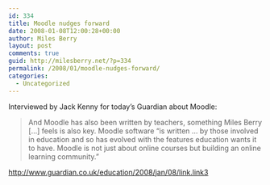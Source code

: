 ```yaml
---
id: 334
title: Moodle nudges forward
date: 2008-01-08T12:00:28+00:00
author: Miles Berry
layout: post 
comments: true
guid: http://milesberry.net/?p=334
permalink: /2008/01/moodle-nudges-forward/
categories:
  - Uncategorized
---
```

Interviewed by Jack Kenny for today&#8217;s Guardian about Moodle:

> And Moodle has also been written by teachers, something Miles Berry [&#8230;] feels is also key. Moodle software &#8220;is written &#8230; by those involved in education and so has evolved with the features education wants it to have. Moodle is not just about online courses but building an online learning community.&#8221;

http://www.guardian.co.uk/education/2008/jan/08/link.link3